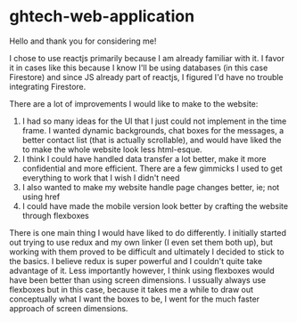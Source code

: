 # ghtech-web-application

Hello and thank you for considering me!

I chose to use reactjs primarily because I am already familiar with it. I favor it in cases like this because I know I'll be using databases (in this case Firestore)
and since JS already part of reactjs, I figured I'd have no trouble integrating Firestore.

There are a lot of improvements I would like to make to the website:
  1) I had so many ideas for the UI that I just could not implement in the time frame. I wanted dynamic backgrounds, chat boxes for the messages, a better contact list (that is actually scrollable),
     and would have liked the to make the whole website look less html-esque.
  2) I think I could have handled data transfer a lot better, make it more confidential and more efficient. There are a few gimmicks I used to get everything to work that I wish I didn't need
  3) I also wanted to make my website handle page changes better, ie; not using href
  4) I could have made the mobile version look better by crafting the website through flexboxes
  
There is one main thing I would have liked to do differently. I initially started out trying to use redux and my own linker (I even set them both up), but working with them proved to be difficult
and ultimately I decided to stick to the basics. I believe redux is super powerful and I couldn't quite take advantage of it. Less importantly however, I think using flexboxes would have been better
than using screen dimensions. I ussually always use flexboxes but in this case, because it takes me a while to draw out conceptually what I want the boxes to be, I went for the much faster approach of 
screen dimensions.

